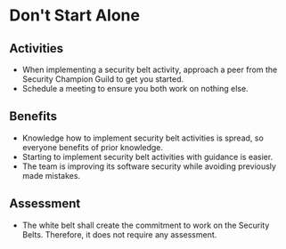 # Don't Start Alone

## Activities

- When implementing a security belt activity, approach a peer from the Security Champion Guild to get you started.
- Schedule a meeting to ensure you both work on nothing else.

## Benefits

- Knowledge how to implement security belt activities is spread, so everyone benefits of prior knowledge.
- Starting to implement security belt activities with guidance is easier.
- The team is improving its software security while avoiding previously made mistakes.

## Assessment

- The white belt shall create the commitment to work on the Security Belts. Therefore, it does not require any assessment.
